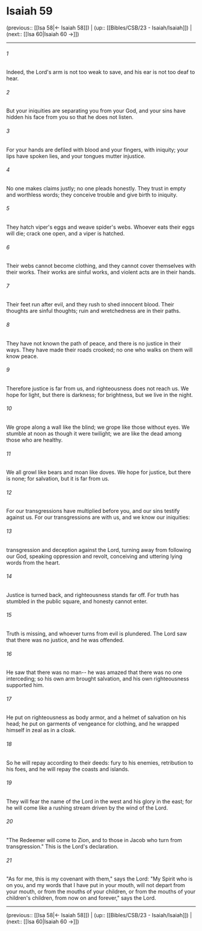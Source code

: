 # Isaiah 59

(previous:: [[Isa 58|← Isaiah 58]]) | (up:: [[Bibles/CSB/23 - Isaiah/Isaiah]]) | (next:: [[Isa 60|Isaiah 60 →]])

***


###### 1 
Indeed, the Lord's arm is not too weak to save, and his ear is not too deaf to hear. 

###### 2 
But your iniquities are separating you from your God, and your sins have hidden his face from you so that he does not listen. 

###### 3 
For your hands are defiled with blood and your fingers, with iniquity; your lips have spoken lies, and your tongues mutter injustice. 

###### 4 
No one makes claims justly; no one pleads honestly. They trust in empty and worthless words; they conceive trouble and give birth to iniquity. 

###### 5 
They hatch viper's eggs and weave spider's webs. Whoever eats their eggs will die; crack one open, and a viper is hatched. 

###### 6 
Their webs cannot become clothing, and they cannot cover themselves with their works. Their works are sinful works, and violent acts are in their hands. 

###### 7 
Their feet run after evil, and they rush to shed innocent blood. Their thoughts are sinful thoughts; ruin and wretchedness are in their paths. 

###### 8 
They have not known the path of peace, and there is no justice in their ways. They have made their roads crooked; no one who walks on them will know peace. 

###### 9 
Therefore justice is far from us, and righteousness does not reach us. We hope for light, but there is darkness; for brightness, but we live in the night. 

###### 10 
We grope along a wall like the blind; we grope like those without eyes. We stumble at noon as though it were twilight; we are like the dead among those who are healthy. 

###### 11 
We all growl like bears and moan like doves. We hope for justice, but there is none; for salvation, but it is far from us. 

###### 12 
For our transgressions have multiplied before you, and our sins testify against us. For our transgressions are with us, and we know our iniquities: 

###### 13 
transgression and deception against the Lord, turning away from following our God, speaking oppression and revolt, conceiving and uttering lying words from the heart. 

###### 14 
Justice is turned back, and righteousness stands far off. For truth has stumbled in the public square, and honesty cannot enter. 

###### 15 
Truth is missing, and whoever turns from evil is plundered. The Lord saw that there was no justice, and he was offended. 

###### 16 
He saw that there was no man-- he was amazed that there was no one interceding; so his own arm brought salvation, and his own righteousness supported him. 

###### 17 
He put on righteousness as body armor, and a helmet of salvation on his head; he put on garments of vengeance for clothing, and he wrapped himself in zeal as in a cloak. 

###### 18 
So he will repay according to their deeds: fury to his enemies, retribution to his foes, and he will repay the coasts and islands. 

###### 19 
They will fear the name of the Lord in the west and his glory in the east; for he will come like a rushing stream driven by the wind of the Lord. 

###### 20 
"The Redeemer will come to Zion, and to those in Jacob who turn from transgression." This is the Lord's declaration. 

###### 21 
"As for me, this is my covenant with them," says the Lord: "My Spirit who is on you, and my words that I have put in your mouth, will not depart from your mouth, or from the mouths of your children, or from the mouths of your children's children, from now on and forever," says the Lord.

***

(previous:: [[Isa 58|← Isaiah 58]]) | (up:: [[Bibles/CSB/23 - Isaiah/Isaiah]]) | (next:: [[Isa 60|Isaiah 60 →]])
